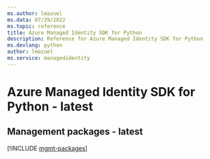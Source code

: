```yaml
---
ms.author: lmazuel
ms.data: 07/29/2022
ms.topic: reference
title: Azure Managed Identity SDK for Python
description: Reference for Azure Managed Identity SDK for Python
ms.devlang: python
author: lmazuel
ms.service: managedidentity
---
```

# Azure Managed Identity SDK for Python - latest

## Management packages - latest
[!INCLUDE [mgmt-packages](managed-identity-mgmt-index.md)]
